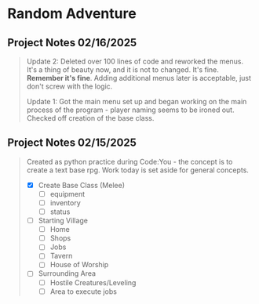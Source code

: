 # **Random Adventure**

## Project Notes 02/16/2025
> Update 2: Deleted over 100 lines of code and reworked
> the menus.  It's a thing of beauty now, and it is not to
> changed. It's fine. **Remember it's fine**. Adding additional
> menus later is acceptable, just don't screw with the logic.
> 
> Update 1: Got the main menu set up and began working on
> the main process of the program - player naming
> seems to be ironed out. Checked off creation of
> the base class.

## Project Notes 02/15/2025
> Created as python practice during Code:You -
> the concept is to create a text base rpg. Work 
> today is set aside for general concepts. 
>- [x] Create Base Class (Melee)
>   - [ ] equipment
>   - [ ] inventory
>   - [ ] status
>- [ ] Starting Village
>   - [ ] Home
>   - [ ] Shops
>   - [ ] Jobs
>   - [ ] Tavern
>   - [ ] House of Worship
>- [ ] Surrounding Area
>   - [ ] Hostile Creatures/Leveling
>   - [ ] Area to execute jobs
